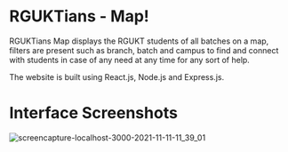 # RGUKTians - Map!

RGUKTians Map displays the RGUKT students of all batches on a map, filters are present such as branch, batch and campus to find and connect with students in case of any need at any time for any sort of help.

The website is built using React.js, Node.js and Express.js.

# Interface Screenshots

![screencapture-localhost-3000-2021-11-11-11_39_01](https://user-images.githubusercontent.com/46554685/141246909-d53c4d03-57bd-4301-9ebe-d61a42ba2be6.png)


